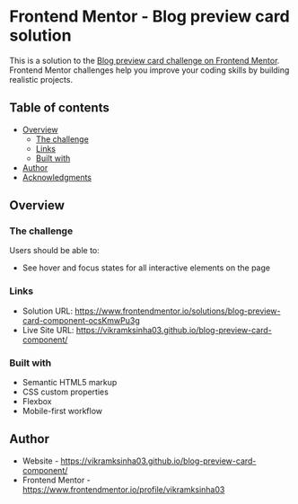 # Frontend Mentor - Blog preview card solution

This is a solution to the [Blog preview card challenge on Frontend Mentor](https://www.frontendmentor.io/challenges/blog-preview-card-ckPaj01IcS). Frontend Mentor challenges help you improve your coding skills by building realistic projects.

## Table of contents

- [Overview](#overview)
  - [The challenge](#the-challenge)
  - [Links](#links)
  - [Built with](#built-with)
- [Author](#author)
- [Acknowledgments](#acknowledgments)

## Overview

### The challenge

Users should be able to:

- See hover and focus states for all interactive elements on the page

### Links

- Solution URL: https://www.frontendmentor.io/solutions/blog-preview-card-component-ocsKmwPu3g
- Live Site URL: https://vikramksinha03.github.io/blog-preview-card-component/

### Built with

- Semantic HTML5 markup
- CSS custom properties
- Flexbox
- Mobile-first workflow

## Author

- Website - https://vikramksinha03.github.io/blog-preview-card-component/
- Frontend Mentor - https://www.frontendmentor.io/profile/vikramksinha03
